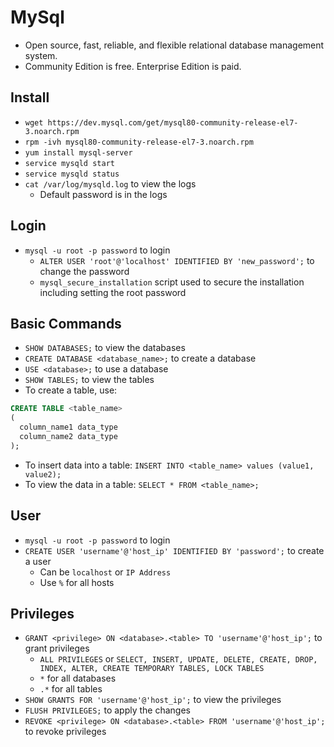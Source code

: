 # MySql

- Open source, fast, reliable, and flexible relational database management system.
- Community Edition is free. Enterprise Edition is paid.

## Install

- `wget https://dev.mysql.com/get/mysql80-community-release-el7-3.noarch.rpm`
- `rpm -ivh mysql80-community-release-el7-3.noarch.rpm`
- `yum install mysql-server`
- `service mysqld start`
- `service mysqld status`
- `cat /var/log/mysqld.log` to view the logs
  - Default password is in the logs

## Login

- `mysql -u root -p password` to login
  - `ALTER USER 'root'@'localhost' IDENTIFIED BY 'new_password';` to change the password
  - `mysql_secure_installation` script used to secure the installation including setting the root password

## Basic Commands

- `SHOW DATABASES;` to view the databases
- `CREATE DATABASE <database_name>;` to create a database
- `USE <database>;` to use a database
- `SHOW TABLES;` to view the tables
- To create a table, use:

```SQL
CREATE TABLE <table_name>
(
  column_name1 data_type
  column_name2 data_type
);
```

- To insert data into a table: `INSERT INTO <table_name> values (value1, value2);`
- To view the data in a table: `SELECT * FROM <table_name>;`

## User

- `mysql -u root -p password` to login
- `CREATE USER 'username'@'host_ip' IDENTIFIED BY 'password';` to create a user
  - Can be `localhost` or `IP Address`
  - Use `%` for all hosts

## Privileges

- `GRANT <privilege> ON <database>.<table> TO 'username'@'host_ip';` to grant privileges
  - `ALL PRIVILEGES` or `SELECT, INSERT, UPDATE, DELETE, CREATE, DROP, INDEX, ALTER, CREATE TEMPORARY TABLES, LOCK TABLES`
  - `*` for all databases
  - `.*` for all tables
- `SHOW GRANTS FOR 'username'@'host_ip';` to view the privileges
- `FLUSH PRIVILEGES;` to apply the changes
- `REVOKE <privilege> ON <database>.<table> FROM 'username'@'host_ip';` to revoke privileges
